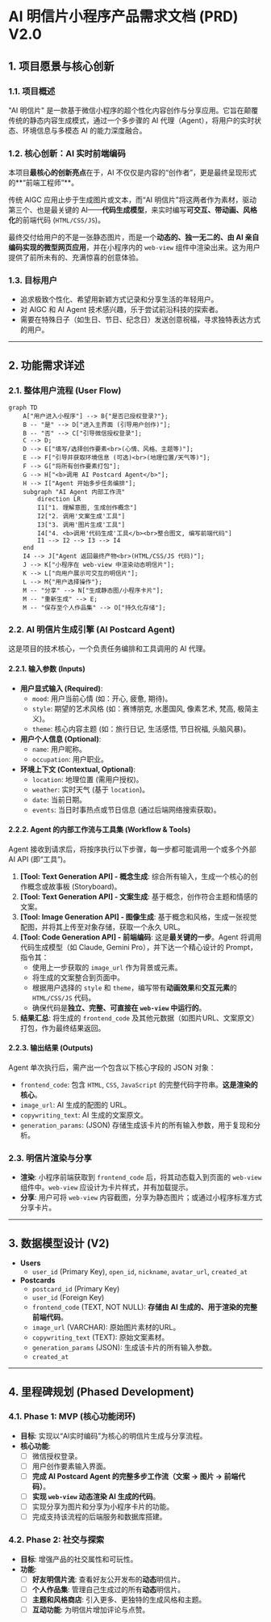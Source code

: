 # AI 明信片小程序产品需求文档 (PRD) V2.0

## 1. 项目愿景与核心创新

### 1.1. 项目概述

"AI 明信片" 是一款基于微信小程序的超个性化内容创作与分享应用。它旨在颠覆传统的静态内容生成模式，通过一个多步骤的 AI 代理（Agent），将用户的实时状态、环境信息与多模态 AI 的能力深度融合。

### 1.2. 核心创新：AI 实时前端编码

本项目**最核心的创新亮点**在于，AI 不仅仅是内容的“创作者”，更是最终呈现形式的**“前端工程师”**。

传统 AIGC 应用止步于生成图片或文本，而“AI 明信片”将这两者作为素材，驱动第三个、也是最关键的 AI——**代码生成模型**，来实时编写**可交互、带动画、风格化**的前端代码 (`HTML/CSS/JS`)。

最终交付给用户的不是一张静态图片，而是一个**动态的、独一无二的、由 AI 亲自编码实现的微型网页应用**，并在小程序内的 `web-view` 组件中渲染出来。这为用户提供了前所未有的、充满惊喜的创意体验。

### 1.3. 目标用户

- 追求极致个性化、希望用新颖方式记录和分享生活的年轻用户。
- 对 AIGC 和 AI Agent 技术感兴趣，乐于尝试前沿科技的探索者。
- 需要在特殊日子（如生日、节日、纪念日）发送创意祝福，寻求独特表达方式的用户。

---

## 2. 功能需求详述

### 2.1. 整体用户流程 (User Flow)

```mermaid
graph TD
    A["用户进入小程序"] --> B{"是否已授权登录?"};
    B -- "是" --> D["进入主界面 (引导用户创作)"];
    B -- "否" --> C["引导微信授权登录"];
    C --> D;
    D --> E["填写/选择创作要素<br>(心情、风格、主题等)"];
    E --> F["引导并获取环境信息 (可选)<br>(地理位置/天气等)"];
    F --> G["将所有创作要素打包"];
    G --> H["<b>调用 AI Postcard Agent</b>"];
    H --> I["Agent 开始多步任务编排"];
    subgraph "AI Agent 内部工作流"
        direction LR
        I1["1. 理解意图, 生成创作概念"]
        I2["2. 调用'文案生成'工具"]
        I3["3. 调用'图片生成'工具"]
        I4["4. <b>调用'代码生成'工具</b><br>整合图文, 编写前端代码"]
        I1 --> I2 --> I3 --> I4
    end
    I4 --> J["Agent 返回最终产物<br>(HTML/CSS/JS 代码)"];
    J --> K["小程序在 web-view 中渲染动态明信片"];
    K --> L["向用户展示可交互的明信片"];
    L --> M{"用户选择操作"};
    M -- "分享" --> N["生成静态图/小程序卡片"];
    M -- "重新生成" --> E;
    M -- "保存至个人作品集" --> O["持久化存储"];
```

### 2.2. AI 明信片生成引擎 (AI Postcard Agent)

这是项目的技术核心，一个负责任务编排和工具调用的 AI 代理。

#### 2.2.1. 输入参数 (Inputs)

- **用户显式输入 (Required)**:
    - `mood`: 用户当前心情 (如：开心, 疲惫, 期待)。
    - `style`: 期望的艺术风格 (如：赛博朋克, 水墨国风, 像素艺术, 梵高, 极简主义)。
    - `theme`: 核心内容主题 (如：旅行日记, 生活感悟, 节日祝福, 头脑风暴)。
- **用户个人信息 (Optional)**:
    - `name`: 用户昵称。
    - `occupation`: 用户职业。
- **环境上下文 (Contextual, Optional)**:
    - `location`: 地理位置 (需用户授权)。
    - `weather`: 实时天气 (基于 `location`)。
    - `date`: 当前日期。
    - `events`: 当日时事热点或节日信息 (通过后端网络搜索获取)。

#### 2.2.2. Agent 的内部工作流与工具集 (Workflow & Tools)

Agent 接收到请求后，将按序执行以下步骤，每一步都可能调用一个或多个外部 AI API (即“工具”)。

1.  **[Tool: Text Generation API] - 概念生成**: 综合所有输入，生成一个核心的创作概念或故事板 (Storyboard)。
2.  **[Tool: Text Generation API] - 文案生成**: 基于概念，创作符合主题和情感的文案。
3.  **[Tool: Image Generation API] - 图像生成**: 基于概念和风格，生成一张视觉配图，并将其上传至对象存储，获取一个永久 URL。
4.  **[Tool: Code Generation API] - 前端编码**: 这是**最关键的一步**。Agent 将调用代码生成模型（如 Claude, Gemini Pro），并下达一个精心设计的 Prompt，指令其：
    -   使用上一步获取的 `image_url` 作为背景或元素。
    -   将生成的文案整合到页面中。
    -   根据用户选择的 `style` 和 `theme`，编写带有**动画效果**和**交互元素**的 `HTML/CSS/JS` 代码。
    -   确保代码是**独立、完整、可直接在 `web-view` 中运行的**。
5.  **结果汇总**: 将生成的 `frontend_code` 及其他元数据（如图片URL、文案原文）打包，作为最终结果返回。

#### 2.2.3. 输出结果 (Outputs)

Agent 单次执行后，需产出一个包含以下核心字段的 JSON 对象：

- `frontend_code`: 包含 `HTML`, `CSS`, `JavaScript` 的完整代码字符串。**这是渲染的核心**。
- `image_url`: AI 生成的配图的 URL。
- `copywriting_text`: AI 生成的文案原文。
- `generation_params`: (JSON) 存储生成该卡片的所有输入参数，用于复现和分析。

### 2.3. 明信片渲染与分享

- **渲染**: 小程序前端获取到 `frontend_code` 后，将其动态载入到页面的 `web-view` 组件中。`web-view` 应设计为卡片样式，并有加载提示。
- **分享**: 用户可将 `web-view` 内容截图，分享为静态图片；或通过小程序标准方式分享卡片。

---

## 3. 数据模型设计 (V2)

- **Users**
    - `user_id` (Primary Key), `open_id`, `nickname`, `avatar_url`, `created_at`
- **Postcards**
    - `postcard_id` (Primary Key)
    - `user_id` (Foreign Key)
    - `frontend_code` (TEXT, NOT NULL): **存储由 AI 生成的、用于渲染的完整前端代码**。
    - `image_url` (VARCHAR): 原始图片素材的URL。
    - `copywriting_text` (TEXT): 原始文案素材。
    - `generation_params` (JSON): 生成该卡片的所有输入参数。
    - `created_at`

---

## 4. 里程碑规划 (Phased Development)

### 4.1. Phase 1: MVP (核心功能闭环)

- **目标**: 实现以“AI实时编码”为核心的明信片生成与分享流程。
- **核心功能**:
    - [ ] 微信授权登录。
    - [ ] 用户创作要素输入界面。
    - [ ] **完成 AI Postcard Agent 的完整多步工作流（文案 -> 图片 -> 前端代码）**。
    - [ ] **实现 `web-view` 动态渲染 AI 生成的代码**。
    - [ ] 实现分享为图片和分享为小程序卡片的功能。
    - [ ] 完成支持该流程的后端服务和数据库搭建。

### 4.2. Phase 2: 社交与探索

- **目标**: 增强产品的社交属性和可玩性。
- **功能**:
    - [ ] **好友明信片流**: 查看好友公开发布的**动态**明信片。
    - [ ] **个人作品集**: 管理自己生成过的所有**动态**明信片。
    - [ ] **主题和风格商店**: 引入更多、更独特的生成风格和主题。
    - [ ] **互动功能**: 为明信片增加评论与点赞。 